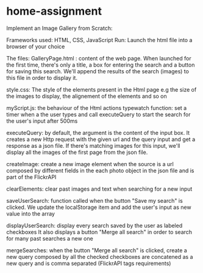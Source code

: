 # home-assignment

Implement an Image Gallery from Scratch:

Frameworks used: HTML, CSS, JavaScript
Run: Launch the html file into a browser of your choice

The files:
GalleryPage.html : content of the web page. When launched for the first time, 
there's only a title, a box for entering the search and a button for saving this 
search. 
We'll append the results of the search (images) to this file in order to display it.

style.css: 
The style of the elements present in the Html page e.g the size of the images to 
display, the alignement of the elements and so on 

myScript.js: the behaviour of the Html actions
typewatch function: set a timer when a the user types and call executeQuery to 
start the search for the user's input after 500ms

executeQuery: by default, the argument is the content of the input box. It creates a
new Http request with the given url and the query input and get a response as a json 
file. If there's matching images for this input, we'll display all the images of the 
first page from the json file.

createImage: create a new image element when the source is a url composed by different
fields in the each photo object in the json file and is part of the FlickrAPI

clearElements: clear past images and text when searching for a new input

saveUserSearch: function called when the button "Save my search" is clicked. We 
update the localStorage item and add the user's input as new value into the array

displayUserSearch: display every search saved by the user as labeled checkboxes
It also displays a button "Merge all search" in order to search for many past
searches a new one

mergeSearches: when the button "Merge all search" is clicked, create a new query 
composed by all the checked checkboxes are concatened as a new query and is comma 
separated (FlickrAPI tags requirements)

